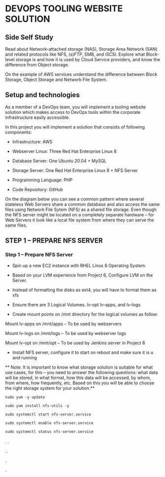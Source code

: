 # DEVOPS TOOLING WEBSITE SOLUTION

## Side Self Study

Read about Network-attached storage (NAS), Storage Area Network (SAN) and related protocols like NFS, (s)FTP, SMB, and iSCSI. Explore what Block-level storage is and how it is used by Cloud Service providers, and know the difference from Object storage.

On the example of AWS services understand the difference between Block Storage, Object Storage and Network File System.


## Setup and technologies

As a member of a DevOps team, you will implement a tooling website solution which makes access to DevOps tools within the corporate infrastructure easily accessible.

In this project you will implement a solution that consists of following components:

 - Infrastructure: AWS

- Webserver Linux: Three Red Hat Enterprise Linux 8

- Database Server: One Ubuntu 20.04 + MySQL

- Storage Server: One Red Hat Enterprise Linux 8 + NFS Server

- Programming Language: PHP

- Code Repository: GitHub

On the diagram below you can see a common pattern where several stateless Web Servers share a common database and also access the same files using Network File Sytem (NFS) as a shared file storage. Even though the NFS server might be located on a completely separate hardware – for Web Servers it look like a local file system from where they can serve the same files.

## STEP 1 – PREPARE NFS SERVER

### Step 1 – Prepare NFS Server

- Spin up a new EC2 instance with RHEL Linux 8 Operating System.

- Based on your LVM experience from Project 6, Configure LVM on the Server.

- Instead of formatting the disks as ext4, you will have to format them as xfs

- Ensure there are 3 Logical Volumes. lv-opt lv-apps, and lv-logs

- Create mount points on /mnt directory for the logical volumes as follow:

Mount lv-apps on /mnt/apps – To be used by webservers

Mount lv-logs on /mnt/logs – To be used by webserver logs

Mount lv-opt on /mnt/opt – To be used by Jenkins server in Project 8

- Install NFS server, configure it to start on reboot and make sure it is u and running

** Note: It is important to know what storage solution is suitable for what use cases, for this – you need to answer the following questions: what data will be stored, in what format, how this data will be accessed, by whom, from where, how frequently, etc. Based on this you will be able to choose the right storage system for your solution.**

```
sudo yum -y update

sudo yum install nfs-utils -y

sudo systemctl start nfs-server.service

sudo systemctl enable nfs-server.service

sudo systemctl status nfs-server.service


``
```
``
`
`

`

`

